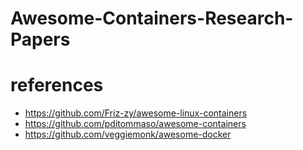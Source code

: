 # Awesome-Containers-Research-Papers





# references
- https://github.com/Friz-zy/awesome-linux-containers
- https://github.com/pditommaso/awesome-containers
- https://github.com/veggiemonk/awesome-docker
